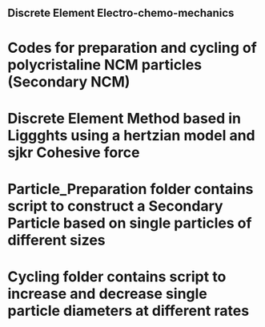 ## Discrete Element Electro-chemo-mechanics

# Codes for preparation and cycling of polycristaline NCM particles (Secondary NCM)
# Discrete Element Method based in Liggghts using a hertzian model and sjkr Cohesive force
#
# Particle_Preparation folder contains script to construct a Secondary Particle based on single particles of different sizes
#
# Cycling folder contains script to increase and decrease single particle diameters at different rates 
